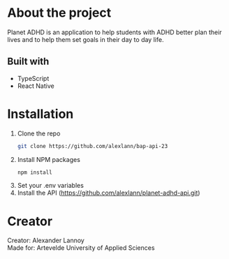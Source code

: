 # About the project
Planet ADHD is an application to help students with ADHD better plan their lives and to help them set goals in their day to day life.

## Built with
- TypeScript
- React Native

# Installation
1. Clone the repo
   ```sh
   git clone https://github.com/alexlann/bap-api-23
   ```
2. Install NPM packages
   ```sh
   npm install
   ```
3. Set your .env variables
3. Install the API (https://github.com/alexlann/planet-adhd-api.git)

# Creator
Creator: Alexander Lannoy<br>
Made for: Artevelde University of Applied Sciences